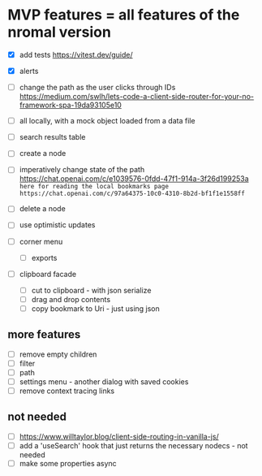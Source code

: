 

# MVP features = all features of the nromal version

- [x] add tests https://vitest.dev/guide/

- [x] alerts
- [ ] change the path as the user clicks through IDs https://medium.com/swlh/lets-code-a-client-side-router-for-your-no-framework-spa-19da93105e10

- [ ] all locally, with a mock object loaded from a data file
- [ ] search results table
- [ ] create a node
- [ ] imperatively change state of the path https://chat.openai.com/c/e1039576-0fdd-47f1-914a-3f26d199253a
`
here for reading the local bookmarks page
https://chat.openai.com/c/97a64375-10c0-4310-8b2d-bf1f1e1558ff
`
- [ ] delete a node
- [ ] use optimistic updates
- [ ] corner menu 
  - [ ] exports

- [ ] clipboard facade
  - [ ] cut to clipboard - with json serialize
  - [ ] drag and drop contents
  - [ ] copy bookmark to Uri - just using json

## more features
- [ ] remove empty children
- [ ] filter
- [ ] path
- [ ] settings menu - another dialog with saved cookies
- [ ] remove context tracing links

## not needed
- [ ] https://www.willtaylor.blog/client-side-routing-in-vanilla-js/
- [ ] add a 'useSearch' hook that just returns the necessary nodecs - not needed
- [ ] make some properties async
